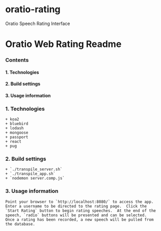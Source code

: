 # oratio-rating
Oratio Speech Rating Interface

# Oratio Web Rating Readme

### Contents
#### 1. Technologies
#### 2. Build settings
#### 3. Usage information

### 1. Technologies
	+ koa2
	+ bluebird
	+ lodash
	+ mongoose
	+ passport
	+ react
	+ pug
   
### 2. Build settings
	+ `./transpile_server.sh`
	+ `./transpile_app.sh`
	+ `nodemon server.comp.js`
	
### 3. Usage information
	Point your browser to `http://localhost:8080/` to access the app.
	Enter a username to be directed to the rating page.  Click the
	`Start Rating` button to begin rating speeches.  At the end of the
	speech, `radio` buttons will be presented and can be selected.
	Once a rating has been recorded, a new speech will be pulled from
	the database.

